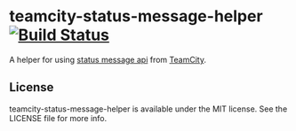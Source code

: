 # teamcity-status-message-helper [![Build Status](https://travis-ci.org/x2on/teamcity-status-message-helper.png)](https://travis-ci.org/x2on/teamcity-status-message-helper)
A helper for using [status message api](http://confluence.jetbrains.com/display/TCD8/Build+Script+Interaction+with+TeamCity) from [TeamCity](http://www.jetbrains.com/teamcity/).

## License

teamcity-status-message-helper is available under the MIT license. See the LICENSE file for more info.
